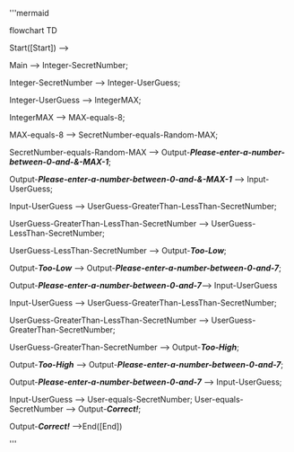 '''mermaid

flowchart TD

Start([Start]) -->

Main --> Integer-SecretNumber;

Integer-SecretNumber --> Integer-UserGuess;

Integer-UserGuess --> IntegerMAX;

IntegerMAX --> MAX-equals-8;

MAX-equals-8 --> SecretNumber-equals-Random-MAX;

SecretNumber-equals-Random-MAX --> Output-**_Please-enter-a-number-between-0-and-&-MAX-1_**;

Output-**_Please-enter-a-number-between-0-and-&-MAX-1_** --> Input-UserGuess;


Input-UserGuess --> UserGuess-GreaterThan-LessThan-SecretNumber;

UserGuess-GreaterThan-LessThan-SecretNumber --> UserGuess-LessThan-SecretNumber;

UserGuess-LessThan-SecretNumber --> Output-**_Too-Low_**;

Output-**_Too-Low_** --> Output-**_Please-enter-a-number-between-0-and-7_**;

Output-**_Please-enter-a-number-between-0-and-7_**--> Input-UserGuess



Input-UserGuess --> UserGuess-GreaterThan-LessThan-SecretNumber;

UserGuess-GreaterThan-LessThan-SecretNumber --> UserGuess-GreaterThan-SecretNumber;

 UserGuess-GreaterThan-SecretNumber --> Output-**_Too-High_**;

Output-**_Too-High_** --> Output-**_Please-enter-a-number-between-0-and-7_**;

Output-**_Please-enter-a-number-between-0-and-7_** --> Input-UserGuess;


Input-UserGuess --> User-equals-SecretNumber;
User-equals-SecretNumber --> Output-**_Correct!_**;

Output-**_Correct!_** -->End([End])

'''
